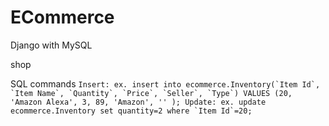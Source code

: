 # ECommerce
Django with MySQL

shop




SQL commands 
	```
	Insert:
		ex. insert into ecommerce.Inventory(`Item Id`, `Item Name`, `Quantity`, `Price`, `Seller`, `Type`) VALUES (20, 'Amazon Alexa', 3, 89, 'Amazon', '' );
	Update:
		ex. update ecommerce.Inventory set quantity=2 where `Item Id`=20;
	```
	